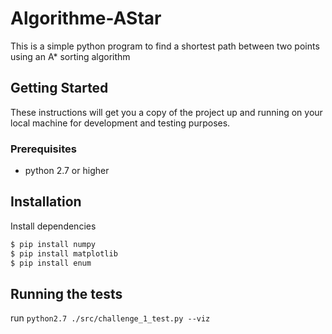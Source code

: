 # Algorithme-AStar
This is a simple python program to find a shortest path between two points using an A* sorting algorithm 

## Getting Started

These instructions will get you a copy of the project up and running on your local machine for development and testing purposes.

### Prerequisites

* python 2.7 or higher

## Installation

Install dependencies
```bash
$ pip install numpy 
$ pip install matplotlib 
$ pip install enum 
```


## Running the tests


run `python2.7 ./src/challenge_1_test.py --viz`